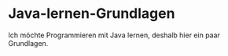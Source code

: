 # Java-lernen-Grundlagen
Ich möchte Programmieren mit Java lernen, deshalb hier ein paar Grundlagen.
